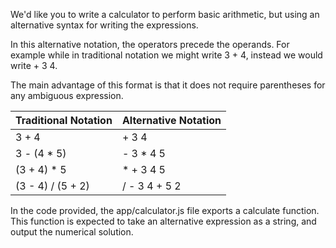 We'd like you to write a calculator to perform basic arithmetic, but using an alternative syntax for writing the expressions.

In this alternative notation, the operators precede the operands. For example while in traditional notation we might write 3 + 4, instead we would write + 3 4.

The main advantage of this format is that it does not require parentheses for any ambiguous expression.

| Traditional Notation     | Alternative Notation  |
|--------------------------|-----------------------|
| 3 + 4                    | + 3 4                 |
| 3 - (4 * 5)              | - 3 * 4 5             |
| (3 + 4) * 5              | * + 3 4 5             |
| (3 - 4) / (5 + 2)        | / - 3 4 + 5 2         |

In the code provided, the app/calculator.js file exports a calculate function. This function is expected to take an alternative expression as a string, and output the numerical solution.